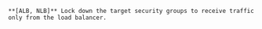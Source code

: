     **[ALB, NLB]** Lock down the target security groups to receive traffic only from the load balancer.